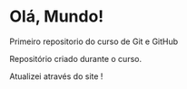 # Olá, Mundo!
 Primeiro repositorio do curso de Git e GitHub

Repositório criado durante o curso.

Atualizei através do site !
